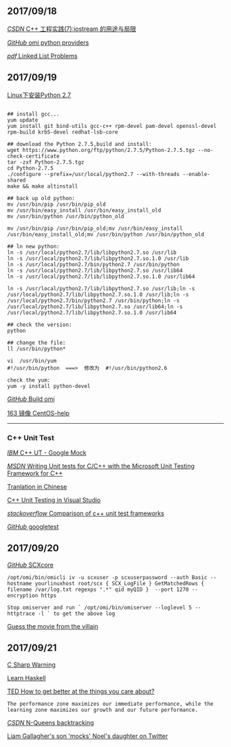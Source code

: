 ## 2017/09/18

[*CSDN* C++ 工程实践(7):iostream 的用途与局限](http://blog.csdn.net/solstice/article/details/6612179)

[*GitHub* omi python providers](https://github.com/Microsoft/omi-script-provider)

[*pdf* Linked List Problems](http://cslibrary.stanford.edu/105/LinkedListProblems.pdf)

## 2017/09/19

[Linux下安装Python 2.7](http://www.jianshu.com/p/6425d18d3e47)

```

## install gcc...
yum update
yum install git bind-utils gcc-c++ rpm-devel pam-devel openssl-devel rpm-build krb5-devel redhat-lsb-core

## download the Python 2.7.5,build and install:
wget https://www.python.org/ftp/python/2.7.5/Python-2.7.5.tgz --no-check-certificate
tar -zxf Python-2.7.5.tgz
cd Python-2.7.5
./configure --prefix=/usr/local/python2.7 --with-threads --enable-shared
make && make altinstall

## back up old python:
mv /usr/bin/pip /usr/bin/pip_old
mv /usr/bin/easy_install /usr/bin/easy_install_old
mv /usr/bin/python /usr/bin/python_old

mv /usr/bin/pip /usr/bin/pip_old;mv /usr/bin/easy_install /usr/bin/easy_install_old;mv /usr/bin/python /usr/bin/python_old

## ln new python:
ln -s /usr/local/python2.7/lib/libpython2.7.so /usr/lib
ln -s /usr/local/python2.7/lib/libpython2.7.so.1.0 /usr/lib
ln -s /usr/local/python2.7/bin/python2.7 /usr/bin/python
ln -s /usr/local/python2.7/lib/libpython2.7.so /usr/lib64
ln -s /usr/local/python2.7/lib/libpython2.7.so.1.0 /usr/lib64

ln -s /usr/local/python2.7/lib/libpython2.7.so /usr/lib;ln -s /usr/local/python2.7/lib/libpython2.7.so.1.0 /usr/lib;ln -s /usr/local/python2.7/bin/python2.7 /usr/bin/python;ln -s /usr/local/python2.7/lib/libpython2.7.so /usr/lib64;ln -s /usr/local/python2.7/lib/libpython2.7.so.1.0 /usr/lib64

## check the version:
python

## change the file:
ll /usr/bin/python*

vi  /usr/bin/yum
#!/usr/bin/python  ===>  修改为  #!/usr/bin/python2.6

check the yum:
yum -y install python-devel
```

[*GitHub* Build omi](https://github.com/Microsoft/Build-omi)

[163 镜像 CentOS-help](http://mirrors.163.com/.help/centos.html)

------------------------------------------------------------------

### C++ Unit Test

[*IBM* C++ UT - Google Mock](https://www.ibm.com/developerworks/cn/linux/l-cn-cppunittest/index.html)

[*MSDN* Writing Unit tests for C/C++ with the Microsoft Unit Testing Framework for C++](https://msdn.microsoft.com/en-us/library/hh598953.aspx)

[Tranlation in Chinese](https://msdn.microsoft.com/zh-cn/library/hh270864(v=vs.110).aspx)

[C++ Unit Testing in Visual Studio](https://blogs.msdn.microsoft.com/vcblog/2017/04/19/cpp-testing-in-visual-studio/)

[*stackoverflow* Comparison of c++ unit test frameworks](https://stackoverflow.com/questions/242926/comparison-of-c-unit-test-frameworks)

[*GitHub* googletest](https://github.com/google/googletest)

## 2017/09/20

[*GitHub* SCXcore](https://github.com/Microsoft/SCXcore)

```
/opt/omi/bin/omicli iv -u scxuser -p scxuserpassword --auth Basic --hostname yourlinuxhost root/scx { SCX_LogFile } GetMatchedRows { filename /var/log.txt regexps ".*" qid myQID }  --port 1270 --encryption https

Stop omiserver and run ` /opt/omi/bin/omiserver --loglevel 5 --httptrace -l ` to get the above log
```

[Guess the movie from the villain](http://www.msn.com/en-gb/entertainment/quiz/guess-the-movie-from-the-villain/ar-BBu9MV6?li=AAdfeCr&ocid=spartanntp#page=16)

## 2017/09/21

[C Sharp Warning](https://coolshell.cn/articles/1375.html)

[Learn Haskell](https://www.zhihu.com/question/20193745)

[TED How to get better at the things you care about?](http://blog.csdn.net/coding_zxy/article/details/54835961)
```
The performance zone maximizes our immediate performance, while the learning zone maximizes our growth and our future performance.
```

[*CSDN* N-Queens backtracking](http://blog.csdn.net/hackbuteer1/article/details/6657109)

[Liam Gallagher's son 'mocks' Noel's daughter on Twitter](http://www.msn.com/en-gb/entertainment/celebrity/liam-gallaghers-son-mocks-noels-daughter-on-twitter/ar-AAshc9f?li=AAdfeCr&ocid=spartanntp)





